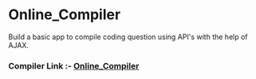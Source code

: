 # Online_Compiler
Build a basic app to compile coding question using API's with the help of AJAX.
<h3>Compiler Link :- <a href="https://compilecodingquestionwithapi-3p34g8177pakkfpz51g.web.codequotient.com/">Online_Compiler</a>
